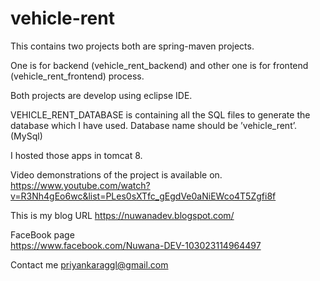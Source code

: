 # vehicle-rent

This contains two projects both are spring-maven projects. 

One is for backend (vehicle_rent_backend) and other one is for frontend (vehicle_rent_frontend) process. 

Both projects are develop using eclipse IDE. 

VEHICLE_RENT_DATABASE is containing all the SQL files to generate the database which I have used. Database name should be ’vehicle_rent’.(MySql)

I hosted those apps in tomcat 8.


Video demonstrations of the project is available on. 
                     https://www.youtube.com/watch?v=R3Nh4gEo6wc&list=PLes0sXTfc_gEgdVe0aNiEWco4T5Zgfi8f
					 
	
This is my blog URL
                    https://nuwanadev.blogspot.com/
					
FaceBook page					
		https://www.facebook.com/Nuwana-DEV-103023114964497

Contact me
        priyankaraggl@gmail.com	